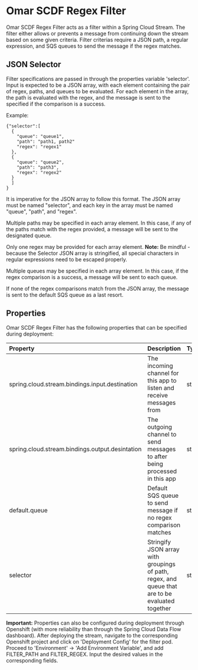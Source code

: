 # Omar SCDF Regex Filter
Omar SCDF Regex Filter acts as a filter within a Spring Cloud Stream. The filter either allows or prevents a message from continuing down the stream based on some given criteria. Filter criterias require a JSON path, a regular expression, and SQS queues to send the message if the regex matches. 

## JSON Selector ##
Filter specifications are passed in through the properties variable 'selector'. Input is expected to be a JSON array, with each element containing the pair of regex, paths, and queues to be evaluated. For each element in the array, the path is evaluated with the regex, and the message is sent to the specified if the comparison is a success.

Example:
```
{"selector":[
  {
    "queue": "queue1",
    "path": "path1, path2"
    "regex": "regex1"
  },
  {
    "queue": "queue2",
    "path": "path3",
    "regex": "regex2"
  }
  ]
}
```
It is imperative for the JSON array to follow this format. The JSON array must be named "selector", and each key in the array must be named "queue", "path", and "regex".

Multiple paths may be specified in each array element. In this case, if any of the paths match with the regex provided, a message will be sent to the designated queue.

Only one regex may be provided for each array element. **Note:** Be mindful - because the Selector JSON array is stringified, all special characters in regular expressions need to be escaped properly.

Multiple queues may be specified in each array element. In this case, if the regex comparison is a success, a message will be sent to each queue. 

If none of the regex comparisons match from the JSON array, the message is sent to the default SQS queue as a last resort.

## Properties ## 
Omar SCDF Regex Filter has the following properties that can be specified during deployment:

| Property                          | Description                       | Type      | Example                              |
|:----------------------------------|:----------------------------------|:----------|:--------------------------------------
|spring.cloud.stream.bindings.input.destination|The incoming channel for this app to listen and receive messages from |string|sqs-message|
|spring.cloud.stream.bindings.output.desintation|The outgoing channel to send messages to after being processed in this app |string|files-extracted|
|default.queue|Default SQS queue to send message if no regex comparison matches|string|default-queue|
|selector|Stringify JSON array with groupings of path, regex, and queue that are to be evaluated together|string|{"selector":[{"queue": "queueA", "path": "Message.uRL", "regex": ".*"}]}|

**Important:** Properties can also be configured during deployment through Openshift (with more reliability than through the Spring Cloud Data Flow dashboard). After deploying the stream, navigate to the corresponding Openshift project and click on 'Deployment Config' for the filter pod. Proceed to 'Environment' -> 'Add Environment Variable', and add FILTER_PATH and FILTER_REGEX. Input the desired values in the corresponding fields. 
